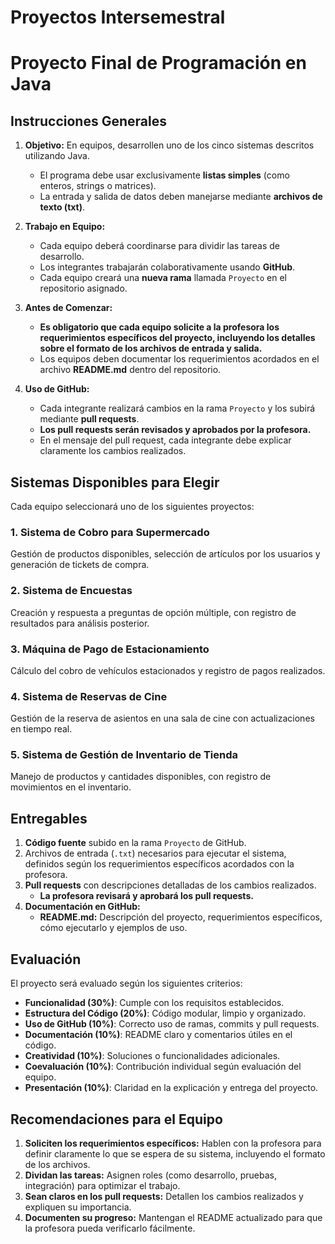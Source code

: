# Proyectos Intersemestral
# **Proyecto Final de Programación en Java**
###

## **Instrucciones Generales**
1. **Objetivo:**
   En equipos, desarrollen uno de los cinco sistemas descritos utilizando Java.
   - El programa debe usar exclusivamente **listas simples** (como enteros, strings o matrices).
   - La entrada y salida de datos deben manejarse mediante **archivos de texto (txt)**.

2. **Trabajo en Equipo:**
   - Cada equipo deberá coordinarse para dividir las tareas de desarrollo.
   - Los integrantes trabajarán colaborativamente usando **GitHub**.
   - Cada equipo creará una **nueva rama** llamada `Proyecto` en el repositorio asignado.

3. **Antes de Comenzar:**
   - **Es obligatorio que cada equipo solicite a la profesora los requerimientos específicos del proyecto, incluyendo los detalles sobre el formato de los archivos de entrada y salida.**
   - Los equipos deben documentar los requerimientos acordados en el archivo **README.md** dentro del repositorio.

4. **Uso de GitHub:**
   - Cada integrante realizará cambios en la rama `Proyecto` y los subirá mediante **pull requests**.
   - **Los pull requests serán revisados y aprobados por la profesora.**
   - En el mensaje del pull request, cada integrante debe explicar claramente los cambios realizados.

## **Sistemas Disponibles para Elegir**
Cada equipo seleccionará uno de los siguientes proyectos:

### 1. Sistema de Cobro para Supermercado
Gestión de productos disponibles, selección de artículos por los usuarios y generación de tickets de compra.

### 2. Sistema de Encuestas
Creación y respuesta a preguntas de opción múltiple, con registro de resultados para análisis posterior.

### 3. Máquina de Pago de Estacionamiento
Cálculo del cobro de vehículos estacionados y registro de pagos realizados.

### 4. Sistema de Reservas de Cine
Gestión de la reserva de asientos en una sala de cine con actualizaciones en tiempo real.

### 5. Sistema de Gestión de Inventario de Tienda
Manejo de productos y cantidades disponibles, con registro de movimientos en el inventario.

## **Entregables**
1. **Código fuente** subido en la rama `Proyecto` de GitHub.
2. Archivos de entrada (`.txt`) necesarios para ejecutar el sistema, definidos según los requerimientos específicos acordados con la profesora.
3. **Pull requests** con descripciones detalladas de los cambios realizados.
   - **La profesora revisará y aprobará los pull requests.**
4. **Documentación en GitHub:**
   - **README.md:** Descripción del proyecto, requerimientos específicos, cómo ejecutarlo y ejemplos de uso.

## **Evaluación**
El proyecto será evaluado según los siguientes criterios:
- **Funcionalidad (30%)**: Cumple con los requisitos establecidos.
- **Estructura del Código (20%)**: Código modular, limpio y organizado.
- **Uso de GitHub (10%)**: Correcto uso de ramas, commits y pull requests.
- **Documentación (10%)**: README claro y comentarios útiles en el código.
- **Creatividad (10%)**: Soluciones o funcionalidades adicionales.
- **Coevaluación (10%)**: Contribución individual según evaluación del equipo.
- **Presentación (10%)**: Claridad en la explicación y entrega del proyecto.

## **Recomendaciones para el Equipo**
1. **Soliciten los requerimientos específicos:** Hablen con la profesora para definir claramente lo que se espera de su sistema, incluyendo el formato de los archivos.
2. **Dividan las tareas:** Asignen roles (como desarrollo, pruebas, integración) para optimizar el trabajo.
3. **Sean claros en los pull requests:** Detallen los cambios realizados y expliquen su importancia.
4. **Documenten su progreso:** Mantengan el README actualizado para que la profesora pueda verificarlo fácilmente.
